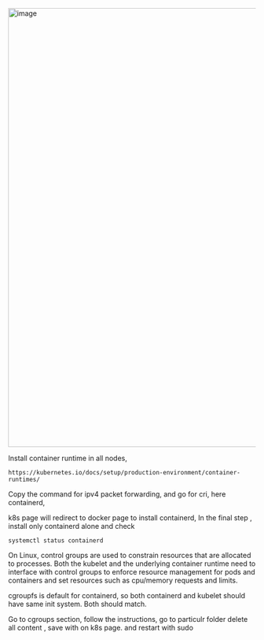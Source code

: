 <img width="891" alt="image" src="https://github.com/KALYANKUMAR13/k8s-Cluster/assets/35223898/6b2e6fcd-f906-4eec-9d44-63a9c457c41c">

Install container runtime in all nodes, 
```
https://kubernetes.io/docs/setup/production-environment/container-runtimes/
```

Copy the command for ipv4 packet forwarding, and go for cri, here containerd, 

k8s page will redirect to docker page to install containerd, In the final step , install only containerd alone and check

```
systemctl status containerd
```

On Linux, control groups are used to constrain resources that are allocated to processes. Both the kubelet and the underlying container runtime need to interface with control groups to enforce resource management for pods and containers and set resources such as cpu/memory requests and limits.

cgroupfs is default for containerd, so both containerd and kubelet should have same init system. Both should match.

Go to cgroups section, follow the instructions, go to particulr folder delete all content , save with on k8s page. and restart with sudo 

